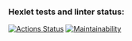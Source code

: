 ### Hexlet tests and linter status:
[![Actions Status](https://github.com/domospb/frontend-project-44/actions/workflows/hexlet-check.yml/badge.svg)](https://github.com/domospb/frontend-project-44/actions)
[![Maintainability](https://api.codeclimate.com/v1/badges/e1ee6a9ca44309924566/maintainability)](https://codeclimate.com/github/domospb/frontend-project-44/maintainability)